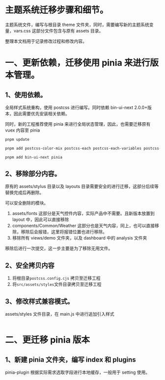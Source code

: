 # 主题系统迁移步骤和细节。

主题系统文件，编写与根目录 theme 文件夹，同时，需要编写新的主题系统变量，vars.css 这部分文件包含与原有 assets 目录。

整理本文档用于记录修改过程和修改内容。

# 一、更新依赖，迁移使用 pinia 来进行版本管理。

## 1、使用依赖。

全局样式系统重构，使用 postcss 进行编写。同时依赖 bin-ui-next 2.0.0+版本，因此需要优先安装相关依赖。

同时，新的工程推荐使用 pinia 来进行全局状态管理，因此，也需要迁移原有 vuex 内容至 pinia

```sh
pnpm update

pnpm add postcss-color-mix postcss-each postcss-each-variables postcss-import postcss-nested -D

pnpm add bin-ui-next pinia
```

## 2、移除部分内容。

原有的 assets/stylus 目录以及 layouts 目录需要安全的进行迁移，这部分后续等替换完成后再删除。

可以安全删除的模块。

1. assets/fonts 这部分是天气控件内容，实际产品中不需要。且新版本放置到 layout 中，因此可以直接移除
2. components/Common/Weather 这部分也是天气内容，同上，也可以直接移除，移除后会报错，这里将报错位置也进行移除。
3. 移除所有 views/demo 文件夹，以及 dashboard 中的 analysis 文件夹

移除后进行一次提交，这一步主要是为了移除无用文件。

## 2、安全拷贝内容

1. 将根目录`postcss.config.cjs` 拷贝至迁移工程
2. 将`src/assets/styles`文件目录拷贝至迁移工程

## 3、修改样式兼容模式。

assets/styles 文件目录，在 main.js 中进行追加引入样式

```js

```

# 二、更迁移 pinia 版本

## 1、新建 pinia 文件夹，编写 index 和 plugins

pinia-plugin 根据实际需求选取字段进行本地缓存，一般用于 setting 使用。
